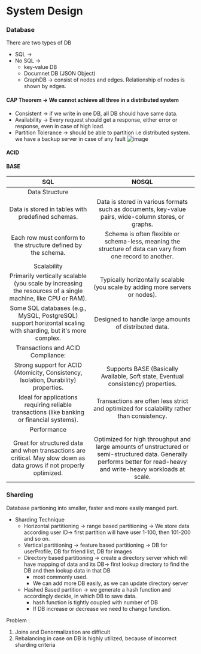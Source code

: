 # System Design

### Database
There are two types of DB
* SQL      ->
* No SQL   ->
  * key-value DB
  * Documnet DB (JSON Object)
  * GraphDB -> consist of nodes and edges. Relationship of nodes is shown by edges.

#### CAP Theorem -> We cannot achieve all three in a distributed system
* Consistent                -> if we write in one DB, all DB should have same data.
* Availability              -> Every request should get a response, either error or response, even in case of high load.
* Partition Tolerance       -> should be able to partition i.e distributed system. we have a backup server in case of any fault
  ![image](https://github.com/user-attachments/assets/ce4a330f-7214-47ec-bc14-44f9ca800101)

#### ACID

#### BASE


| SQL | NOSQL |
| :---:  | :---: |
| Data Structure| |
| Data is stored in tables with predefined schemas. | Data is stored in various formats such as documents, key-value pairs, wide-column stores, or graphs. |
| Each row must conform to the structure defined by the schema. | Schema is often flexible or schema-less, meaning the structure of data can vary from one record to another. |
| Scalability| |
|Primarily vertically scalable (you scale by increasing the resources of a single machine, like CPU or RAM).|Typically horizontally scalable (you scale by adding more servers or nodes).|
|Some SQL databases (e.g., MySQL, PostgreSQL) support horizontal scaling with sharding, but it's more complex.| Designed to handle large amounts of distributed data. |
| Transactions and ACID Compliance: ||
|Strong support for ACID (Atomicity, Consistency, Isolation, Durability) properties.| Supports BASE (Basically Available, Soft state, Eventual consistency) properties.|
|Ideal for applications requiring reliable transactions (like banking or financial systems).| Transactions are often less strict and optimized for scalability rather than consistency.|
| Performance | |
| Great for structured data and when transactions are critical. May slow down as data grows if not properly optimized. | Optimized for high throughput and large amounts of unstructured or semi-structured data. Generally performs better for read-heavy and write-heavy workloads at scale. |



### Sharding
 Database partioning into smaller, faster and more easily manged part.
* Sharding Technique
  * Horizontal partitioning      -> range based partitioning   -> We store data according user ID-> first partition will have user 1-100, then 101-200 and so on.
  * Vertical partitioning        -> feature based partitioning -> DB for userProfile, DB for friend list, DB for images
  * Directory based partitioning -> create a directory server which will have mapping of data and its DB-> first lookup directory to find the DB and then lookup data in that DB
    * most commonly used.
    * We can add more DB easily, as we can update directory server
  * Hashed Based partition       -> we generate a hash function and accordingly decide, in which DB to save data.
     * hash function is tightly coupled with number of DB
     * If DB increase or decrease we need to change function.
   
Problem :
1) Joins and Denormalization are difficult
2) Rebalancing in case on DB is highly utilized, because of incorrect sharding criteria
